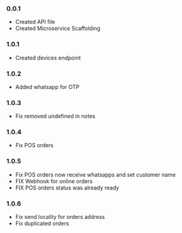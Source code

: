 ### 0.0.1

- Created API file
- Created Microservice Scaffolding

### 1.0.1

- Created devices endpoint

### 1.0.2

- Added whatsapp for OTP

### 1.0.3

- Fix removed undefined in notes

### 1.0.4

- Fix POS orders


### 1.0.5

- Fix POS orders now receive whatsapps and set customer name
- FIX Webhook for online orders
- FIX POS orders status was already ready

### 1.0.6

- Fix send locality for orders address
- Fix duplicated orders